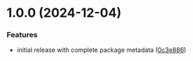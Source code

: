 # 1.0.0 (2024-12-04)


### Features

* initial release with complete package metadata ([0c3e886](https://github.com/3akram/strapi-provider-upload-google-cloud-storage/commit/0c3e8868bc87c5843c8327c3bccd7c68979318af))
